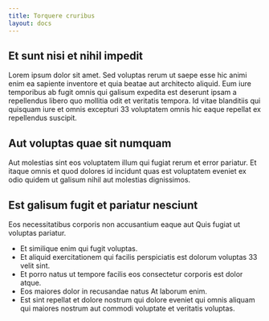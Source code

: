 ```yaml
---
title: Torquere cruribus
layout: docs
---
```

## Et sunt nisi et nihil impedit
Lorem ipsum dolor sit amet. Sed voluptas rerum ut saepe esse hic animi enim ea sapiente inventore et quia beatae aut architecto aliquid. Eum iure temporibus ab fugit omnis qui galisum expedita est deserunt ipsam a repellendus libero quo mollitia odit et veritatis tempora. Id vitae blanditiis qui quisquam iure et omnis excepturi 33 voluptatem omnis hic eaque repellat ex repellendus suscipit.

## Aut voluptas quae sit numquam 
Aut molestias sint eos voluptatem illum qui fugiat rerum et error pariatur. Et itaque omnis et quod dolores id incidunt quas est voluptatem eveniet ex odio quidem ut galisum nihil aut molestias dignissimos.

## Est galisum fugit et pariatur nesciunt 
Eos necessitatibus corporis non accusantium eaque aut Quis fugiat ut voluptas pariatur.
* Et similique enim qui fugit voluptas.
* Et aliquid exercitationem qui facilis perspiciatis est dolorum voluptas 33 velit sint.
* Et porro natus ut tempore facilis eos consectetur corporis est dolor atque.
* Eos maiores dolor in recusandae natus At laborum enim.
* Est sint repellat et dolore nostrum qui dolore eveniet qui omnis aliquam qui maiores nostrum aut commodi voluptate et veritatis voluptas. 

